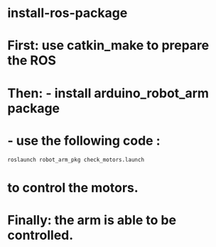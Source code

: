 # install-ros-package
# First:  use catkin_make to prepare the ROS
# Then: - install arduino_robot_arm package
#       - use the following code : 
~~~
roslaunch robot_arm_pkg check_motors.launch
~~~
#  to control the motors.
# Finally: the arm is able to be controlled.   
   
